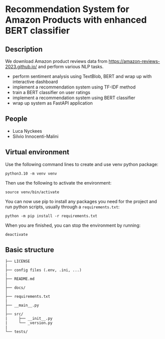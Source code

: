# Recommendation System for Amazon Products with enhanced BERT classifier

## Description
We download Amazon product reviews data from https://amazon-reviews-2023.github.io/ and perform various NLP tasks.
- perform sentiment analysis using TextBlob, BERT and wrap up with interactive dashboard
- implement a recommendation system using TF-IDF method
- train a BERT classifier on user ratings
- implement a recommendation system using BERT classifier
- wrap up system as FastAPI application

## People
- Luca Nyckees
- Silvio Innocenti-Malini

## Virtual environment
Use the following command lines to create and use venv python package:
```
python3.10 -m venv venv
```
Then use the following to activate the environment:
```
source venv/bin/activate
```
You can now use pip to install any packages you need for the project and run python scripts, usually through a `requirements.txt`:
```
python -m pip install -r requirements.txt
```
When you are finished, you can stop the environment by running:
```
deactivate
```

## Basic structure
```
├── LICENSE
|
├── config files (.env, .ini, ...)
|
├── README.md
│
├── docs/               
│
├── requirements.txt  
|
├── __main__.py
│
├── src/                
|     ├── __init__.py
|     └── _version.py
|
└── tests/
```

